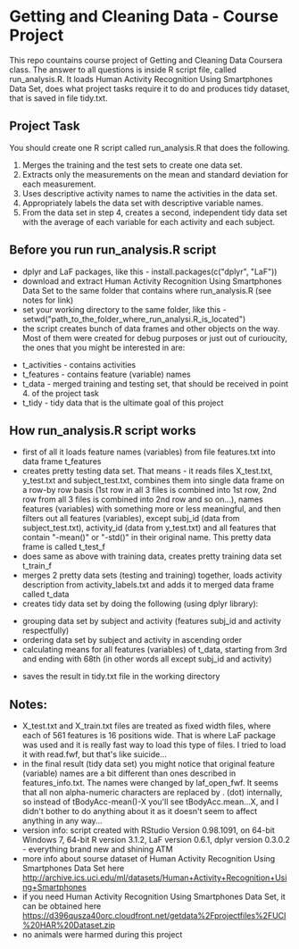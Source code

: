 # Getting and Cleaning Data - Course Project

This repo countains course project of Getting and Cleaning Data Coursera class. The answer to all questions is inside R script file, called run_analysis.R.
It loads Human Activity Recognition Using Smartphones Data Set, does what project tasks require it to do and produces tidy dataset, that is saved in file tidy.txt.

## Project Task
You should create one R script called run_analysis.R that does the following.
 1. Merges the training and the test sets to create one data set.
 2. Extracts only the measurements on the mean and standard deviation for each measurement.
 3. Uses descriptive activity names to name the activities in the data set.
 4. Appropriately labels the data set with descriptive variable names.
 5. From the data set in step 4, creates a second, independent tidy data set with the average of each variable for each activity and each subject.

## Before you run run_analysis.R script
 - dplyr and LaF packages, like this - install.packages(c("dplyr", "LaF"))
 - download and extract Human Activity Recognition Using Smartphones Data Set to the same folder that contains where run_analysis.R (see notes for link)
 - set your working directory to the same folder, like this - setwd("path_to_the_folder_where_run_analysi.R_is_located")
 - the script creates bunch of data frames and other objects on the way. Most of them were created for debug purposes or just out of curioucity, 
 the ones that you might be interested in are:
  * t_activities - contains activities
  * t_features - contains feature (variable) names
  * t_data - merged training and testing set, that should be received in point 4. of the project task
  * t_tidy - tidy data that is the ultimate goal of this project

## How run_analysis.R script works
 - first of all it loads feature names (variables) from file features.txt into data frame t_features
 - creates pretty testing data set. That means - it reads files X_test.txt, y_test.txt and subject_test.txt, combines them into single data frame on a row-by row basis
 (1st row in all 3 files is combined into 1st row, 2nd row from all 3 files is combined into 2nd row and so on...),
 names features (variables) with something more or less meaningful, and then filters out all features (variables), except subj_id (data from subject_test.txt),
 activity_id (data from y_test.txt) and all features that contain "-mean()" or "-std()" in their original name. This pretty data frame is called t_test_f
 - does same as above with training data, creates pretty training data set t_train_f
 - merges 2 pretty data sets (testing and training) together, loads activity description from activity_labels.txt and adds it to merged data frame called t_data 
 - creates tidy data set by doing the following (using dplyr library):
  * grouping data set by subject and activity (features subj_id and activity respectfully)
  * ordering data set by subject and activity in ascending order
  * calculating means for all features (variables) of t_data, starting from 3rd and ending with 68th (in other words all except subj_id and activity)
 - saves the result in tidy.txt file in the working directory

## Notes:
 - X_test.txt and X_train.txt files are treated as fixed width files, where each of 561 features is 16 positions wide. That is where LaF package was used and it is really fast way
 to load this type of files. I tried to load it with read.fwf, but that's like suicide...
 - in the final result (tidy data set) you might notice that original feature (variable) names are a bit different than ones described in features_info.txt. The names were changed 
 by laf_open_fwf. It seems that all non alpha-numeric characters are replaced by . (dot) internally, so instead of tBodyAcc-mean()-X you'll see tBodyAcc.mean...X, and I didn't bother to
 do anything about it as it doesn't seem to affect anything in any way...
 - version info: script created with RStudio Version 0.98.1091, on 64-bit Windows 7, 64-bit R version 3.1.2, LaF version 0.6.1, dplyr version 0.3.0.2 - everything brand new and shining ATM
 - more info about sourse dataset of Human Activity Recognition Using Smartphones Data Set here http://archive.ics.uci.edu/ml/datasets/Human+Activity+Recognition+Using+Smartphones
 - if you need Human Activity Recognition Using Smartphones Data Set, it can be obtained here https://d396qusza40orc.cloudfront.net/getdata%2Fprojectfiles%2FUCI%20HAR%20Dataset.zip
 - no animals were harmed during this project
